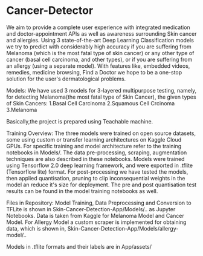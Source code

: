 # Cancer-Detector
We aim to provide a complete user experience with integrated medication and doctor-appointment APIs as well as awareness surrounding Skin cancer and allergies. Using 3 state-of-the-art Deep Learning Classification models we try to predict with considerably high accuracy if you are suffering from Melanoma (which is the most fatal type of skin cancer) or any other type of cancer (basal cell carcinoma, and  other types), or if you are suffering from an allergy (using a separate model). With features like, embedded videos, remedies, medicine browsing, Find a Doctor we hope to be a one-stop solution for the user's dermatological problems.

Models:
We have used 3 models for 3-layered multipurpose testing, namely, for detecting Melanoma(the most fatal type of Skin Cancer), the given types of Skin Cancers:
1.Basal Cell Carcinoma
2.Squamous Cell Crcinoma
3.Melanoma

Basically,the project is prepared using Teachable machine.

Training Overview:
The three models were trained on open source datasets, some using custom or transfer learning architectures on Kaggle Cloud GPUs. For specific training and model architecture refer to the training notebooks in Models/. The data pre-processing, scraping, augmentation techniques are also described in these notebooks. Models were trained using Tensorflow 2.0 deep learning framework, and were exported in .tflite (Tensorflow lite) format. For post-processing we have tested the models, then applied quantisation, pruning to clip inconsequential weights in the model an reduce it's size for deployment. The pre and post quantisation test results can be found in the model training notebooks as well.

Files in Repository:
Model Training, Data Preprocessing and Conversion to TFLite is shown in Skin-Cancer-Detection-App/Models/.. as Jupyter Notebooks. Data is taken from Kaggle for Melanoma Model and Cancer Model. For Allergy Model a custom scraper is implemented for obtaining data, which is shown in, Skin-Cancer-Detection-App/Models/allergy-model/..

Models in .tflite formats and their labels are in App/assets/

